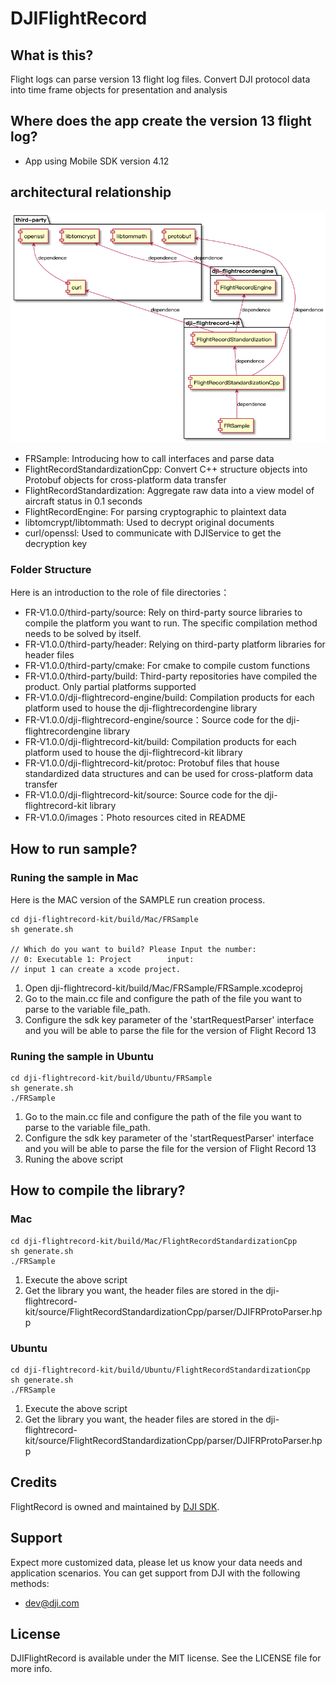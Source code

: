 # DJIFlightRecord

## What is this?

Flight logs can parse version 13 flight log files. Convert DJI protocol data into time frame objects for presentation and analysis

## Where does the app create the version 13 flight log?

* App using Mobile SDK version 4.12

## architectural relationship

![](images/architectural.png)

* FRSample: Introducing how to call interfaces and parse data
* FlightRecordStandardizationCpp: Convert C++ structure objects into Protobuf objects for cross-platform data transfer
* FlightRecordStandardization: Aggregate raw data into a view model of aircraft status in 0.1 seconds
* FlightRecordEngine: For parsing cryptographic to plaintext data
* libtomcrypt/libtommath: Used to decrypt original documents
* curl/openssl: Used to communicate with DJIService to get the decryption key

### Folder Structure

Here is an introduction to the role of file directories：

* FR-V1.0.0/third-party/source: Rely on third-party source libraries to compile the platform you want to run. The specific compilation method needs to be solved by itself.
* FR-V1.0.0/third-party/header: Relying on third-party platform libraries for header files
* FR-V1.0.0/third-party/cmake: For cmake to compile custom functions
* FR-V1.0.0/third-party/build: Third-party repositories have compiled the product. Only partial platforms supported
* FR-V1.0.0/dji-flightrecord-engine/build: Compilation products for each platform used to house the dji-flightrecordengine library
* FR-V1.0.0/dji-flightrecord-engine/source：Source code for the dji-flightrecordengine library
* FR-V1.0.0/dji-flightrecord-kit/build: Compilation products for each platform used to house the dji-flightrecord-kit library
* FR-V1.0.0/dji-flightrecord-kit/protoc: Protobuf files that house standardized data structures and can be used for cross-platform data transfer
* FR-V1.0.0/dji-flightrecord-kit/source: Source code for the dji-flightrecord-kit library
* FR-V1.0.0/images：Photo resources cited in README

## How to run sample?

### Runing the sample in Mac

Here is the MAC version of the SAMPLE run creation process.

```shell
cd dji-flightrecord-kit/build/Mac/FRSample
sh generate.sh

// Which do you want to build? Please Input the number:
// 0: Executable 1: Project        input:
// input 1 can create a xcode project.
```

1. Open dji-flightrecord-kit/build/Mac/FRSample/FRSample.xcodeproj
2. Go to the main.cc file and configure the path of the file you want to parse to the variable file_path.
3. Configure the sdk key parameter of the 'startRequestParser' interface and you will be able to parse the file for the version of Flight Record 13

### Runing the sample in Ubuntu

```shell
cd dji-flightrecord-kit/build/Ubuntu/FRSample
sh generate.sh
./FRSample
```

1. Go to the main.cc file and configure the path of the file you want to parse to the variable file_path.
2. Configure the sdk key parameter of the 'startRequestParser' interface and you will be able to parse the file for the version of Flight Record 13
3. Runing the above script

## How to compile the library?

### Mac

```shell
cd dji-flightrecord-kit/build/Mac/FlightRecordStandardizationCpp
sh generate.sh
./FRSample
```

1. Execute the above script
2. Get the library you want, the header files are stored in the dji-flightrecord-kit/source/FlightRecordStandardizationCpp/parser/DJIFRProtoParser.hpp

### Ubuntu

```shell
cd dji-flightrecord-kit/build/Ubuntu/FlightRecordStandardizationCpp
sh generate.sh
./FRSample
```

1. Execute the above script
2. Get the library you want, the header files are stored in the dji-flightrecord-kit/source/FlightRecordStandardizationCpp/parser/DJIFRProtoParser.hpp

## Credits

FlightRecord is owned and maintained by [DJI SDK](https://developer.dji.com).

## Support

Expect more customized data, please let us know your data needs and application scenarios.
You can get support from DJI with the following methods:

* dev@dji.com

## License

DJIFlightRecord is available under the MIT license. See the LICENSE file for more info.
